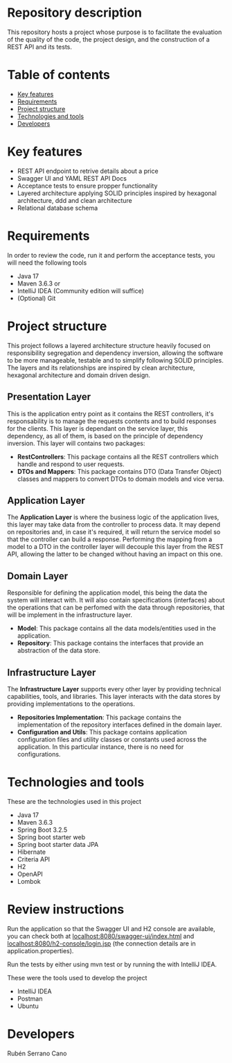 # Repository description
This repository hosts a project whose purpose is to facilitate the evaluation of the quality of the code, the project design, and the construction of a REST API and its tests.

# Table of contents
- [Key features](#key-features)
- [Requirements](#requirements)
- [Project structure](#project-structure)
- [Technologies and tools](#technologies-and-tools)
- [Developers](#developers)

# Key features
- REST API endpoint to retrive details about a price
- Swagger UI and YAML REST API Docs
- Acceptance tests to ensure propper functionality
- Layered architecture applying SOLID principles inspired by hexagonal architecture, ddd and clean architecture
- Relational database schema

# Requirements
In order to review the code, run it and perform the acceptance tests, you will need the following tools 
- Java 17
- Maven 3.6.3 or
- IntelliJ IDEA (Community edition will suffice)
- (Optional) Git

# Project structure
This project follows a layered architecture structure heavily focused on responsibility segregation and dependency inversion, allowing the software to be more manageable, testable and to simplify following SOLID principles. 
The layers and its relationships are inspired by clean architecture, hexagonal architecture and domain driven design. 

## Presentation Layer
This is the application entry point as it contains the REST controllers, it's responsability is to manage the requests contents and to build responses for the clients. This layer is dependant on the
service layer, this dependency, as all of them, is based on the principle of dependency inversion. This layer will contains two packages:

- **RestControllers**: This package contains all the REST controllers which handle and respond to user requests.
- **DTOs and Mappers**: This package contains DTO (Data Transfer Object) classes and mappers to convert DTOs to domain models and vice versa.

## Application Layer
The **Application Layer** is where the business logic of the application lives, this layer may take data from the controller to process data. It may depend on repositories and, in case it's required,
it will return the service model so that the controller can build a response. Performing the mapping from a model to a DTO in the controller layer will decouple this layer from the REST API, allowing
the latter to be changed without having an impact on this one.

## Domain Layer
Responsible for defining the application model, this being the data the system will interact with. It will also contain specifications (interfaces) about the operations that can be perfomed
with the data through repositories, that will be implement in the infrastructure layer.

- **Model**: This package contains all the data models/entities used in the application.
- **Repository**: This package contains the interfaces that provide an abstraction of the data store.

## Infrastructure Layer
The **Infrastructure Layer** supports every other layer by providing technical capabilities, tools, and libraries. This layer interacts with the data stores by providing implementations to the operations.

- **Repositories Implementation**: This package contains the implementation of the repository interfaces defined in the domain layer.
- **Configuration and Utils**: This package contains application configuration files and utility classes or constants used across the application. In this particular instance, there is no need for
configurations.

# Technologies and tools
These are the technologies used in this project
- Java 17
- Maven 3.6.3
- Spring Boot 3.2.5
- Spring boot starter web
- Spring boot starter data JPA
- Hibernate
- Criteria API
- H2
- OpenAPI
- Lombok

# Review instructions
Run the application so that the Swagger UI and H2 console are available, you can check both at [localhost:8080/swagger-ui/index.html](http://localhost:8080/swagger-ui/index.html#/) and [localhost:8080/h2-console/login.jsp](http://localhost:8080/h2-console/) (the connection details are in application.properties).

Run the tests by either using mvn test or by running the with IntelliJ IDEA.

These were the tools used to develop the project
- IntelliJ IDEA
- Postman
- Ubuntu

# Developers
Rubén Serrano Cano

